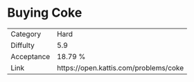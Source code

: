 # Buying Coke

<table>
    <tr>
        <td>Category</td>
        <td>Hard</td>
    </tr>
    <tr>
        <td>Diffulty</td>
        <td>5.9</td>
    </tr>
    <tr>
        <td>Acceptance</td>
        <td>18.79 %</td>
    </tr>
    <tr>
        <td>Link</td>
        <td>https://open.kattis.com/problems/coke</td>
    </tr>
</table>